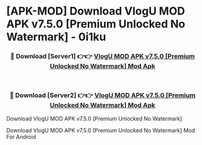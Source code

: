 # [APK-MOD] Download VlogU MOD APK v7.5.0 [Premium Unlocked No Watermark] - 0i1ku


<div align="center">
<h3>🔴 Download [Server1] 👉👉 <a href="https://apk-comot.site?title=VlogU_MOD_APK_v7.5.0_[Premium_Unlocked_No_Watermark]">VlogU MOD APK v7.5.0 [Premium Unlocked No Watermark] Mod Apk</a></h3><br>
<h3>🔴 Download [Server2] 👉👉 <a href="https://apk-comot.site?title=VlogU_MOD_APK_v7.5.0_[Premium_Unlocked_No_Watermark]">VlogU MOD APK v7.5.0 [Premium Unlocked No Watermark] Mod Apk</a></h3>
</div>



Download VlogU MOD APK v7.5.0 [Premium Unlocked No Watermark] 

Download VlogU MOD APK v7.5.0 [Premium Unlocked No Watermark] Mod For Android